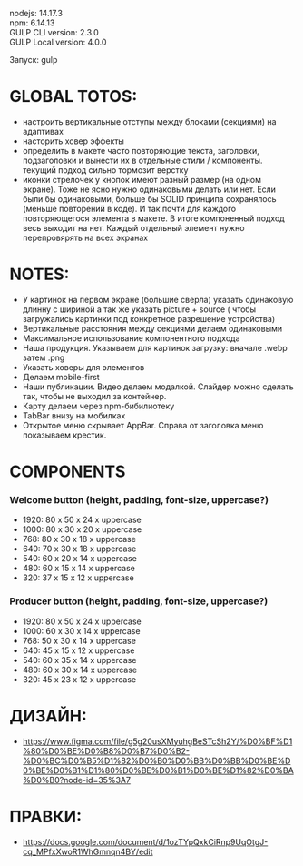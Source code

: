 nodejs: 14.17.3     
npm: 6.14.13        
GULP CLI version: 2.3.0      
GULP Local version: 4.0.0         

Запуск: gulp    

# GLOBAL TOTOS:
- настроить вертикальные отступы между блоками (секциями) на адаптивах  
- насторить ховер эффекты   
- определить в макете часто повторяющие текста, заголовки, подзаголовки и вынести их в отдельные стили / компоненты. текущий подход сильно тормозит верстку
- иконки стрелочек у кнопок имеют разный размер (на одном экране). Тоже не ясно нужно одинаковыми делать или нет. Если были бы одинаковыми, больше бы SOLID принципа сохранялось (меньше повторений в коде). И так почти для каждого повторяющегося элемента в макете. В итоге компоненный подход весь выходит на нет. Каждый отдельный элемент нужно перепровярять на всех экранах 

# NOTES: 
- У картинок на первом экране (большие сверла) указать одинаковую длинну с шириной а так же указать picture + source ( чтобы загружались картинки под конкретное разрешение устройства)
- Вертикальные расстояния между секциями делаем одинаковыми
- Максимальное использование компонентного подхода
- Наша продукция. Указываем для картинок загрузку: вначале .webp затем .png
- Указать ховеры для элементов
- Делаем mobile-first
- Наши публикации. Видео делаем модалкой. Слайдер можно сделать так, чтобы не выходил за контейнер.
- Карту делаем через npm-бибилиотеку
- TabBar внизу на мобилках
- Открытое меню скрывает AppBar. Справа от заголовка меню показываем крестик.

# COMPONENTS
### Welcome button (height, padding, font-size, uppercase?)
* 1920: 80 x 50 x 24 x uppercase
* 1000: 80 x 30 x 20 x uppercase
* 768: 80 x 30 x 18 x uppercase
* 640: 70 x 30 x 18 x uppercase
* 540: 60 x 20 x 14 x uppercase 
* 480: 60 x 15 x 14 x uppercase
* 320: 37 x 15 x 12 x uppercase
### Producer button (height, padding, font-size, uppercase?)
* 1920: 80 x 50 x 24 x uppercase
* 1000: 60 x 30 x 14 x uppercase
* 768: 50 x 30 x 14 x uppercase
* 640: 45 x 15 x 12 x uppercase
* 540: 60 x 35 x 14 x uppercase 
* 480: 60 x 30 x 14 x uppercase
* 320: 45 x 23 x 12 x uppercase

# ДИЗАЙН: 
* https://www.figma.com/file/g5g20usXMyuhgBeSTcSh2Y/%D0%BF%D1%80%D0%BE%D0%B8%D0%B7%D0%B2-%D0%BC%D0%B5%D1%82%D0%B0%D0%BB%D0%BB%D0%BE%D0%BE%D0%B1%D1%80%D0%BE%D0%B1%D0%BE%D1%82%D0%BA%D0%B0?node-id=35%3A7

# ПРАВКИ:
* https://docs.google.com/document/d/1ozTYpQxkCiRnp9UqOtgJ-cq_MPfxXwoR1WhGmnqn4BY/edit